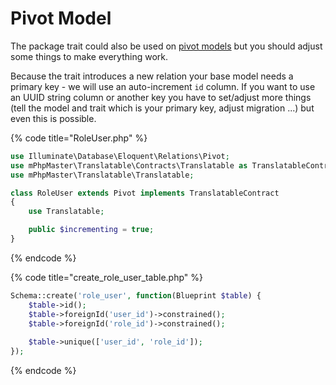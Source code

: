 # Pivot Model

The package trait could also be used on [pivot models](https://laravel.com/docs/5.8/eloquent-relationships#defining-custom-intermediate-table-models) but you should adjust some things to make everything work.

Because the trait introduces a new relation your base model needs a primary key - we will use an auto-increment `id` column. If you want to use an UUID string column or another key you have to set/adjust more things \(tell the model and trait which is your primary key, adjust migration ...\) but even this is possible.

{% code title="RoleUser.php" %}
```php
use Illuminate\Database\Eloquent\Relations\Pivot;
use mPhpMaster\Translatable\Contracts\Translatable as TranslatableContract;
use mPhpMaster\Translatable\Translatable;

class RoleUser extends Pivot implements TranslatableContract
{
    use Translatable;

    public $incrementing = true;
}
```
{% endcode %}

{% code title="create\_role\_user\_table.php" %}
```php
Schema::create('role_user', function(Blueprint $table) {
    $table->id();
    $table->foreignId('user_id')->constrained();
    $table->foreignId('role_id')->constrained();
    
    $table->unique(['user_id', 'role_id']);
});
```
{% endcode %}



